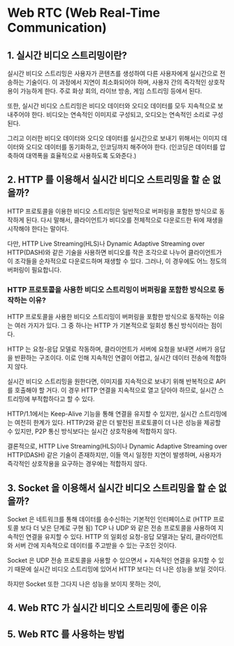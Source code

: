 # Web RTC (Web Real-Time Communication)

## 1. 실시간 비디오 스트리밍이란?

실시간 비디오 스트리밍은 사용자가 콘텐츠를 생성하여 다른 사용자에게 실시간으로 전송하는 기술이다.
이 과정에서 지연이 최소화되어야 하며, 사용자 간의 즉각적인 상호작용이 가능하게 한다.
주로 화상 회의, 라이브 방송, 게임 스트리밍 등에서 된다.

또한, 실시간 비디오 스트리밍은 비디오 데이터와 오디오 데이터를 모두 지속적으로 보내주어야 한다.
비디오는 연속적인 이미지로 구성되고, 오디오는 연속적인 소리로 구성된다.

그리고 이러한 비디오 데이터와 오디오 데이터를 실시간으로 보내기 위해서는 이미지 데이터와 오디오 데이터를 동기화하고, 인코딩까지 해주어야 한다.
(인코딩은 데이터를 압축하여 대역폭을 효율적으로 사용하도록 도와준다.)

## 2. HTTP 를 이용해서 실시간 비디오 스트리밍을 할 순 없을까?

HTTP 프로토콜을 이용한 비디오 스트리밍은 일반적으로 버퍼링을 포함한 방식으로 동작하게 된다.
다시 말해서, 클라이언트가 비디오를 전체적으로 다운로드한 뒤에 재생을 시작해야 한다는 말이다.

다만, HTTP Live Streaming(HLS)나 Dynamic Adaptive Streaming over HTTP(DASH)와 같은 기술을 사용하면
비디오를 작은 조각으로 나누어 클라이언트가 이 조각들을 순차적으로 다운로드하며 재생할 수 있다.
그러나, 이 경우에도 어느 정도의 버퍼링이 필요합니다.

### HTTP 프로토콜을 사용한 비디오 스트리밍이 버퍼링을 포함한 방식으로 동작하는 이유?
HTTP 프로토콜을 사용한 비디오 스트리밍이 버퍼링을 포함한 방식으로 동작하는 이유는 여러 가지가 있다.
그 중 하나는 HTTP 가 기본적으로 일회성 통신 방식이라는 점이다.

HTTP 는 요청-응답 모델로 작동하며, 클라이언트가 서버에 요청을 보내면 서버가 응답을 반환하는 구조이다.
이로 인해 지속적인 연결이 어렵고, 실시간 데이터 전송에 적합하지 않다.

실시간 비디오 스트리밍을 원한다면, 이미지를 지속적으로 보내기 위해 반복적으로 API 를 호출해야 할 거다.
이 경우 HTTP 연결을 지속적으로 열고 닫아야 하므로, 실시간 스트리밍에 부적합하다고 할 수 있다.

HTTP/1.1에서는 Keep-Alive 기능을 통해 연결을 유지할 수 있지만, 실시간 스트리밍에는 여전히 한계가 있다.
HTTP/2와 같은 더 발전된 프로토콜이 더 나은 성능을 제공할 수 있지만, P2P 통신 방식보다는 실시간 상호작용에 적합하지 않다.

결론적으로, HTTP Live Streaming(HLS)이나 Dynamic Adaptive Streaming over HTTP(DASH) 같은 기술이 존재하지만,
이들 역시 일정한 지연이 발생하며, 사용자가 즉각적인 상호작용을 요구하는 경우에는 적합하지 않다.

## 3. Socket 을 이용해서 실시간 비디오 스트리밍을 할 순 없을까?

Socket 은 네트워크를 통해 데이터를 송수신하는 기본적인 인터페이스로 (HTTP 프로토콜 보다 더 낮은 단계로 구현 됨) TCP 나 UDP 와 같은 전송 프로토콜을 사용하여 지속적인 연결을 유지할 수 있다.
HTTP 의 일회성 요청-응답 모델과는 달리, 클라이언트와 서버 간에 지속적으로 데이터를 주고받을 수 있는 구조인 것이다.

Socket 은 UDP 전송 프로토콜을 사용할 수 있으면서 + 지속적인 연결을 유지할 수 있기 때문에 실시간 비디오 스트리밍에 있어서 HTTP 보다는 더 나은 성능을 보일 것이다.

하지만 Socket 또한 그다지 나은 성능을 보이지 못하는 것이, 


## 4. Web RTC 가 실시간 비디오 스트리밍에 좋은 이유

## 5. Web RTC 를 사용하는 방법